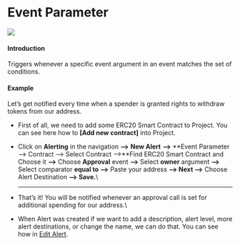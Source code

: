# Event Parameter

![](../../.gitbook/assets/Event-Parameter.gif)

#### Introduction

Triggers whenever a specific event argument in an event matches the set of conditions.

#### Example

Let’s get notified every time when a spender is granted rights to withdraw tokens from our address.

*   First of all, we need to add some ERC20 Smart Contract to Project. You can see here how to **\[Add new contract]** into Project.


* Click on **Alerting** in the navigation **—>** **New Alert** **—>** **Event Parameter —> Contract —> Select Contract —>**Find ERC20 Smart Contract and Choose it **—>** Choose **Approval** event **—>** Select **owner** argument **—>** Select comparator **equal to —>** Paste your address  **—> Next —>** Choose Alert Destination **—> Save.**\
  ****
* That’s it! You will be notified whenever an approval call is set for additional spending for our address.\

* When Alert was created if we want to add a description, alert level, more alert destinations, or change the name, we can do that. You can see how in [Edit Alert](editing-an-alert.md).
